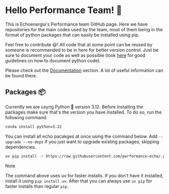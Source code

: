# Hello Performance Team! :rocket:

This is Echoenergia's Performance team GitHub page. Here we have repositories for the main codes used by the team, most of them being in the format of python packages that can easily be installed using pip.

Feel free to contribute :smiley:! All code that at some point can be reused by someone is recommended to be in here for better version control. Just be sure to document your code as well as possible (look [here](https://realpython.com/documenting-python-code/) for good guidelines on how to document python code).

Please check out the [Documentation](https://github.com/performance-echo/documentation) section. A lot of useful information can be found there.

## Packages :package: 

Currently we are usyng Python :snake: version 3.12. Before installing the packages make sure that's the version you have installed. To do so, run the following command:

```bash
conda install python=3.12
```

You can install all echo pacakges at once using the command below. Add `--upgrade --no-deps` if you just want to upgrade existing packages, skipping dependencies.

```bash
uv pip install -r https://raw.githubusercontent.com/performance-echo/.github/main/echo_packages.txt
```
> [!NOTE]
>
> The command above uses uv for faster installs. If you don't have it installed, install it using `pip install uv`. After that you can always use `uv pip` for faster installs than regular `pip`.

